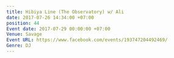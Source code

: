 ```yaml
---
title: Hibiya Line (The Observatory) w/ Ali
date: 2017-07-26 14:34:00 +07:00
position: 44
Event date: 2017-07-29 00:00:00 +07:00
Venue: Savage
Event URL: https://www.facebook.com/events/193747204492469/
Genre: DJ
---
```



